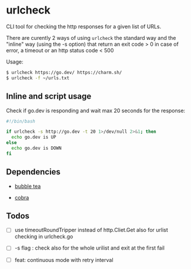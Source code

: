 # urlcheck

CLI tool for checking the http responses for a given list of URLs.

There are curently 2 ways of using `urlcheck` the standard way and the "inline" way (using the -s option) that return an exit code > 0 in case of error, a timeout or an http status code < 500 

Usage:

```sh
$ urlcheck https://go.dev/ https://charm.sh/
$ urlcheck -f ~/urls.txt
```

## Inline and script usage

Check if go.dev is responding and wait max 20 seconds for the response:

```sh
#!/bin/bash 

if urlcheck -s http://go.dev -t 20 1>/dev/null 2>&1; then
  echo go.dev is UP
else
  echo go.dev is DOWN
fi
```

## Dependencies

* [bubble tea](https://github.com/charmbracelet/bubbletea/tree/master/tutorials/commands/)

* [cobra](https://cobra.dev/)

## Todos 

- [ ] use timeoutRoundTripper instead of http.Cliet.Get also for urlist checking in urlcheck.go
- [ ] -s flag : check also for the whole urilist and exit at the first fail
- [ ] feat: continuous mode with retry interval


